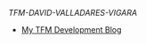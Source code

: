 *TFM-DAVID-VALLADARES-VIGARA*

- [My TFM Development Blog](https://roboticslaburjc.github.io/2020-tfm-david-valladares/)
